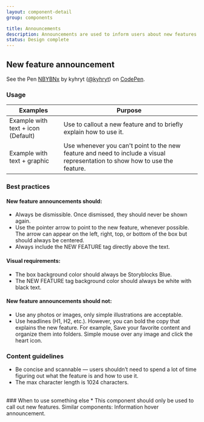 ```yaml
---
layout: component-detail
group: components

title: Announcements
description: Announcements are used to inform users about new features or important site updates. They’re one of the most prominent ways to grab users attention.
status: Design complete
---
```


## New feature announcement


<p data-height="265" data-theme-id="light" data-slug-hash="NBYBNx" data-default-tab="css,result" data-user="kyhryt" data-pen-title="NBYBNx" class="codepen">See the Pen <a href="https://codepen.io/kyhryt/pen/NBYBNx/">NBYBNx</a> by kyhryt (<a href="https://codepen.io/kyhryt">@kyhryt</a>) on <a href="https://codepen.io">CodePen</a>.</p>
<script async src="https://static.codepen.io/assets/embed/ei.js"></script>

### Usage

| Examples     | Purpose                                                                          |
| --------------- |----------------------------------------------------------------------------------|
| Example with text + icon (Default)         | Use to callout a new feature and to briefly explain how to use it.                                 |
| Example with text + graphic       | Use whenever you can't point to the new feature and need to include a visual representation to show how to use the feature.                |

### Best practices
#### New feature announcements should:
* Always be dismissible. Once dismissed, they should never be shown again.
* Use the pointer arrow to point to the new feature, whenever possible. The arrow can appear on the left, right, top, or bottom of the box but should always be centered.
* Always include the NEW FEATURE tag directly above the text.
#### Visual requirements:
* The box background color should always be Storyblocks Blue.
* The NEW FEATURE tag background color should always be white with black text.
#### New feature announcements should not:
* Use any photos or images, only simple illustrations are acceptable.
* Use headlines (H1, H2, etc.). However, you can bold the copy that explains the new feature. For example, Save your favorite content and organize them into folders. Simple mouse over any image and click the heart icon.
&nbsp;
&nbsp;
### Content guidelines
* Be concise and scannable — users shouldn’t need to spend a lot of time figuring out what the feature is and how to use it.
* The max character length is 1024 characters.
  <dl>
<br>
  </dl>
### When to use something else
* This component should only be used to call out new features. Similar components: Information hover announcement.  
